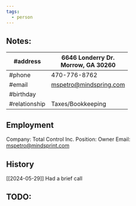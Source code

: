 ```yaml
---
tags:
  - person
---
```

## Notes:

| #address      | 6646 Londerry Dr.<br>Morrow, GA 30260 |
| ------------- | ------------------------------------- |
| #phone        | 470-776-8762                          |
| #email        | mspetro@mindspring.com                |
| #birthday     |                                       |
| #relationship | Taxes/Bookkeeping                     |

## Employment
Company: Total Control Inc.
Position: Owner
Email: mspetro@mindsprint.com


## History
[[2024-05-29]] Had a brief call 





## TODO:





